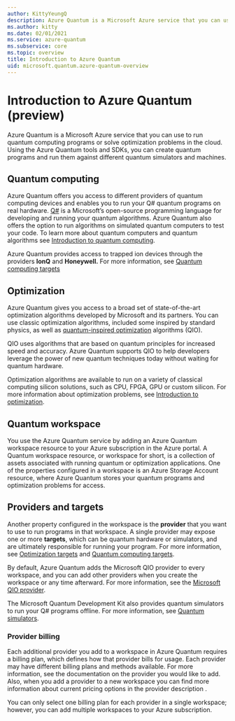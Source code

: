 ```yaml
---
author: KittyYeungQ
description: Azure Quantum is a Microsoft Azure service that you can use to run quantum computing programs or solve optimization problems in the cloud.
ms.author: kitty
ms.date: 02/01/2021
ms.service: azure-quantum
ms.subservice: core
ms.topic: overview
title: Introduction to Azure Quantum
uid: microsoft.quantum.azure-quantum-overview
---
```


# Introduction to Azure Quantum (preview)

Azure Quantum is a Microsoft Azure service that you can use to run quantum computing programs or solve optimization problems in the cloud. Using the Azure Quantum tools and SDKs, you can create quantum programs and run them against different quantum simulators and machines.



## Quantum computing

Azure Quantum offers you access to different providers of quantum computing devices and enables you to run your Q# quantum programs on real hardware. [Q#](xref:microsoft.quantum.overview.q-sharp) is a Microsoft’s open-source programming language for developing and running your quantum algorithms. Azure Quantum also offers the option to run algorithms on simulated quantum computers to test your code. To learn more about quantum computers and quantum algorithms see [Introduction to quantum computing](xref:microsoft.quantum.overview.qdk-overview).

Azure Quantum provides access to trapped ion devices through the providers **IonQ** and **Honeywell.** For more information, see [Quantum computing targets](xref:microsoft.quantum.reference.qc-target-list)

## Optimization

Azure Quantum gives you access to a broad set of state-of-the-art optimization algorithms developed by Microsoft and its partners. You can use classic optimization algorithms, included some inspired by standard physics, as well as [quantum-inspired optimization](xref:microsoft.quantum.optimization.overview.what-is-qio) algorithms (QIO). 


QIO uses algorithms that are based on quantum principles for increased speed and accuracy. Azure Quantum supports QIO to help developers leverage the power of new quantum techniques today without waiting for quantum hardware.

Optimization algorithms are available to run on a variety of classical computing silicon solutions, such as CPU, FPGA, GPU or custom silicon. For more information about optimization problems, see [Introduction to optimization](xref:microsoft.quantum.optimization.concepts.overview.introduction).

## Quantum workspace

You use the Azure Quantum service by adding an Azure Quantum workspace resource to your Azure subscription in the Azure portal. A Quantum workspace resource, or workspace for short, is a collection of assets associated with running quantum or optimization applications. One of the properties configured in a workspace is an Azure Storage Account resource, where Azure Quantum stores your quantum programs and optimization problems for access.

## Providers and targets


Another property configured in the workspace is the **provider** that you want to use to run programs in that workspace. A single provider may expose one or more **targets**, which can be quantum hardware or simulators, and are ultimately responsible for running your program. For more information, see [Optimization targets](xref:microsoft.quantum.reference.qio-target-list) and [Quantum computing targets](xref:microsoft.quantum.reference.qc-target-list).


By default, Azure Quantum adds the Microsoft QIO provider to every workspace, and you can add other providers when you create the workspace or any time afterward. For more information, see the [Microsoft QIO provider](xref:microsoft.quantum.optimization.providers.microsoft.qio).

The Microsoft Quantum Development Kit also provides quantum simulators to run your Q# programs offline. For more information, see [Quantum simulators](xref:microsoft.quantum.machines.overview).

### Provider billing

Each additional provider you add to a workspace in Azure Quantum requires a billing plan, which defines how that provider bills for usage. Each provider may have different billing plans and methods available. For more information, see the documentation on the provider you would like to add. Also, when you add a provider to a new workspace you can find more information about current pricing options in the provider description .

You can only select one billing plan for each provider in a single workspace; however, you can add multiple workspaces to your Azure subscription.

